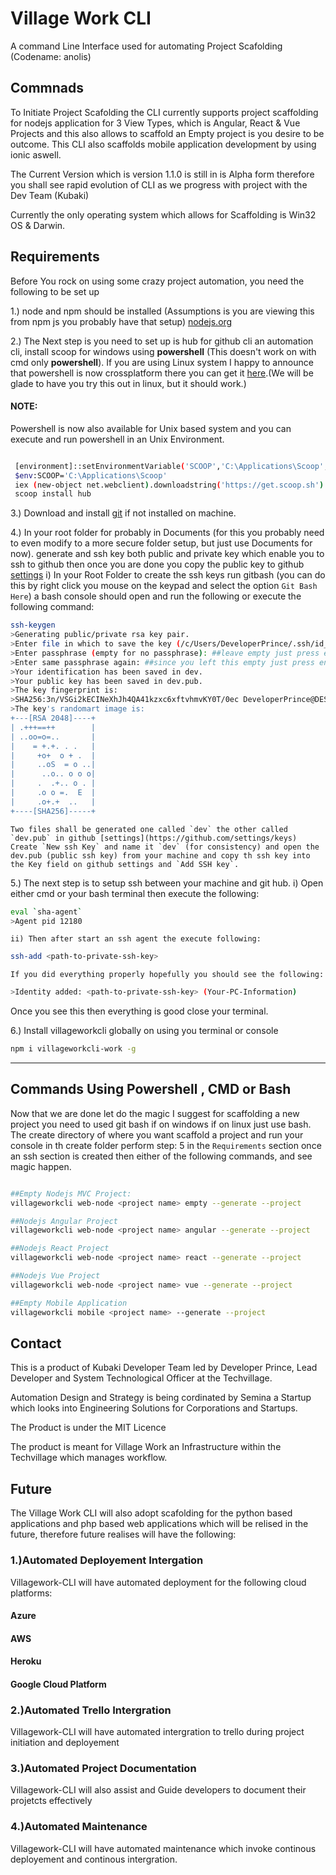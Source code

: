 # Village Work CLI

A command Line Interface used for automating Project Scafolding (Codename: anolis)

## Commnads

To Initiate Project Scafolding the CLI currently supports project scaffolding for nodejs application for 3 View Types, which is Angular, React & Vue Projects and this also allows to scaffold an Empty project is you desire to be outcome. This CLI also scaffolds mobile application development by using ionic aswell. 

The Current Version which is version 1.1.0 is still in is Alpha form therefore you shall see rapid evolution of CLI as we progress with project with the Dev Team (Kubaki) 

Currently the only operating system which allows for Scaffolding is Win32 OS & Darwin.

## Requirements

Before You rock on using some crazy project automation, you need the following to be set up 

1.) node and npm should be installed (Assumptions is you are viewing this from npm js you probably have that setup) [nodejs.org](https://nodejs.org/en/)

2.) The Next step is you need to set up is hub for github cli an automation  cli, install scoop for windows using **powershell**        (This doesn't work on with cmd only **powershell**). If you are using Linux system I happy to announce that powershell is now       crossplatform there you can get it [here](https://github.com/powershell/powershell).(We will be glade to have you try this out      in linux, but it should work.)

#### NOTE: 
Powershell is now also available for Unix based system and you can execute and run powershell in an Unix Environment.
```bash

 [environment]::setEnvironmentVariable('SCOOP','C:\Applications\Scoop','User')
 $env:SCOOP='C:\Applications\Scoop'
 iex (new-object net.webclient).downloadstring('https://get.scoop.sh')
 scoop install hub

 ```
3.) Download and install [git](https://git-scm.com/downloads) if not installed on machine.

4.) In your root folder for probably in Documents (for this you probably need to even modify to a        more secure folder setup, but just use Documents for now). generate and ssh key both public and      private key which enable you to ssh to github then once you are done you copy the public key to      github [settings](https://github.com/settings/keys)
    i) In your Root Folder to create the ssh keys run gitbash (you can do this by right click you mouse on the keypad and select the option `Git Bash Here`) a bash console should open and run the following or execute the following command:
```bash
ssh-keygen
>Generating public/private rsa key pair.
>Enter file in which to save the key (/c/Users/DeveloperPrince/.ssh/id_rsa): dev ##I called it dev
>Enter passphrase (empty for no passphrase): ##leave empty just press enter for simplicity
>Enter same passphrase again: ##since you left this empty just press enter to continue
>Your identification has been saved in dev.
>Your public key has been saved in dev.pub.
>The key fingerprint is:
>SHA256:3n/VSGi2kECINeXhJh4QA41kzxc6xftvhmvKY0T/0ec DeveloperPrince@DESKTOP-8H2HM8A
>The key's randomart image is:
+---[RSA 2048]----+
| .+++==++        |
| ..oo=o=..       |
|    = +.+. . .   |
|     +o+  o + .  |
|     ..oS  = o ..|
|      ..o.. o o o|
|     .  .+.. o . |
|     .o o =.  E  |
|     .o+.+  ..   |
+----[SHA256]-----+

```
    Two files shall be generated one called `dev` the other called `dev.pub` in github [settings](https://github.com/settings/keys)
    Create `New ssh Key` and name it `dev` (for consistency) and open the dev.pub (public ssh key) from your machine and copy th ssh key into the Key field on github settings and `Add SSH key`.


5.) The next step is to setup ssh between your machine and git hub.
    i) Open either cmd or your bash terminal then execute the following:
```bash
eval `sha-agent`
>Agent pid 12180
```
    ii) Then after start an ssh agent the execute following:
```bash
ssh-add <path-to-private-ssh-key>

```
    If you did everything properly hopefully you should see the following: 
```bash
>Identity added: <path-to-private-ssh-key> (Your-PC-Information)
```
Once you see this then everything is good close your terminal.

6.) Install villageworkcli globally on using you terminal or console 
```bash
npm i villageworkcli-work -g 
```
---

## Commands Using Powershell , CMD or Bash

Now that we are done let do the magic I suggest for scaffolding a new project you need to used git bash if on windows if on linux just use bash. The create directory of where you want scaffold a project and run your console in th create folder perform step: 5 in the `Requirements` section once an ssh section is created then either of the following commands, and see magic happen.

```bash

##Empty Nodejs MVC Project:
villageworkcli web-node <project name> empty --generate --project 

##Nodejs Angular Project
villageworkcli web-node <project name> angular --generate --project   

##Nodejs React Project
villageworkcli web-node <project name> react --generate --project 

##Nodejs Vue Project
villageworkcli web-node <project name> vue --generate --project 

##Empty Mobile Application
villageworkcli mobile <project name> --generate --project 
```

## Contact 

This is a product of Kubaki Developer Team led by Developer Prince, Lead Developer and System Technological Officer at the Techvillage. 

Automation Design and Strategy is being cordinated by Semina a Startup which looks into Engineering Solutions for Corporations and Startups. 

The Product is under the MIT Licence 

The product is meant for Village Work an Infrastructure within the Techvillage which manages workflow.

## Future 

The Village Work CLI will also adopt scafolding for the python based applications and php based web applications which will be relised in the future, therefore future realises will have the following: 

### 1.)Automated Deployement Intergation
Villagework-CLI will have automated deployment for the following cloud platforms:

#### Azure
#### AWS
#### Heroku
#### Google Cloud Platform

### 2.)Automated Trello Intergration
Villagework-CLI will have automated intergration to trello during project initiation and deployement 

### 3.)Automated Project Documentation
Villagework-CLI will also assist and Guide developers to document their projetcts effectively

### 4.)Automated Maintenance
Villagework-CLI will have automated maintenance which invoke continous deployement and continous intergration.





